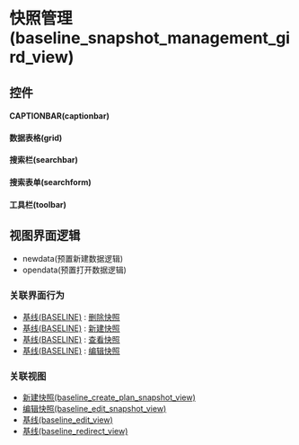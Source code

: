 # 快照管理(baseline_snapshot_management_gird_view)  <!-- {docsify-ignore-all} -->



## 控件
#### CAPTIONBAR(captionbar)
#### 数据表格(grid)
#### 搜索栏(searchbar)
#### 搜索表单(searchform)
#### 工具栏(toolbar)

## 视图界面逻辑
  * newdata(预置新建数据逻辑)
  * opendata(预置打开数据逻辑)


### 关联界面行为
  * [基线(BASELINE)](module/Base/baseline) : [删除快照](module/Base/baseline#界面行为)
  * [基线(BASELINE)](module/Base/baseline) : [新建快照](module/Base/baseline#界面行为)
  * [基线(BASELINE)](module/Base/baseline) : [查看快照](module/Base/baseline#界面行为)
  * [基线(BASELINE)](module/Base/baseline) : [编辑快照](module/Base/baseline#界面行为)

### 关联视图
  * [新建快照(baseline_create_plan_snapshot_view)](app/view/baseline_create_plan_snapshot_view)
  * [编辑快照(baseline_edit_snapshot_view)](app/view/baseline_edit_snapshot_view)
  * [基线(baseline_edit_view)](app/view/baseline_edit_view)
  * [基线(baseline_redirect_view)](app/view/baseline_redirect_view)

<script>
 const { createApp } = Vue
  createApp({
    data() {
      return {

      }
    }
  }).use(ElementPlus).mount('#app')
</script>